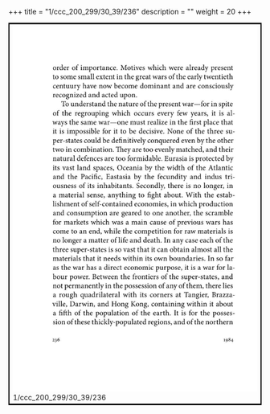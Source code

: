 +++
title = "1/ccc_200_299/30_39/236"
description = ""
weight = 20
+++

<table style="border:2px solid black;max-width:800px;max-height:800px;" 
><tr><td><img class="center-fit-jpg"
src="/jpg_/out_jpg_1984__236.jpg"  >1/ccc_200_299/30_39/236</img></td></tr></table>